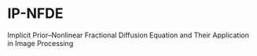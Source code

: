 # IP-NFDE
Implicit Prior–Nonlinear Fractional Diffusion Equation and Their Application in Image Processing

